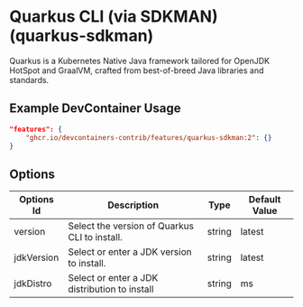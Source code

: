 
# Quarkus CLI (via SDKMAN) (quarkus-sdkman)

Quarkus is a Kubernetes Native Java framework tailored for OpenJDK HotSpot and
GraalVM, crafted from best-of-breed Java libraries and standards.

## Example DevContainer Usage

```json
"features": {
    "ghcr.io/devcontainers-contrib/features/quarkus-sdkman:2": {}
}
```

## Options

| Options Id | Description | Type | Default Value |
|-----|-----|-----|-----|
| version | Select the version of Quarkus CLI to install. | string | latest |
| jdkVersion | Select or enter a JDK version to install. | string | latest |
| jdkDistro | Select or enter a JDK distribution to install | string | ms |


